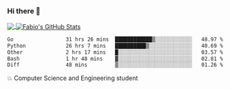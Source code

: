 ### Hi there 👋
<a href="https://github.com/fabiovincenzi/fabiovincenzi">
  <img align="center" src="https://github-readme-stats.vercel.app/api/top-langs/?username=fabiovincenzi&title_color=ffffff&text_color=c9cacc&icon_color=2bbc8a&bg_color=1d1f21&langs_count=3" />
</a>
<a href="https://github.com/fabiovincenzi/fabiovincenzi">
  <img align="center" src="https://github-readme-stats.vercel.app/api?username=fabiovincenzi&show_icons=true&line_height=27&count_private=true&title_color=ffffff&text_color=c9cacc&icon_color=2bbc8a&bg_color=1d1f21" alt="Fabio's GitHub Stats" />
</a>
<!--START_SECTION:waka-->

```txt
Go                 31 hrs 26 mins  ████████████▒░░░░░░░░░░░░   48.97 %
Python             26 hrs 7 mins   ██████████▒░░░░░░░░░░░░░░   40.69 %
Other              2 hrs 17 mins   █░░░░░░░░░░░░░░░░░░░░░░░░   03.57 %
Bash               1 hr 48 mins    ▓░░░░░░░░░░░░░░░░░░░░░░░░   02.81 %
Diff               48 mins         ▒░░░░░░░░░░░░░░░░░░░░░░░░   01.26 %
```

<!--END_SECTION:waka-->

:boom: Computer Science and Engineering student
